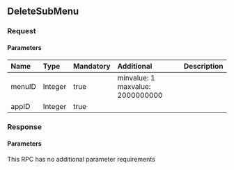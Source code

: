 ## DeleteSubMenu

### Request
#### Parameters
|Name|Type|Mandatory|Additional|Description|
|:---|:---|:--------|:---------|:----------|
|menuID|Integer|true|minvalue: 1<br>maxvalue: 2000000000||
|appID|Integer|true|||
### Response
#### Parameters
This RPC has no additional parameter requirements
